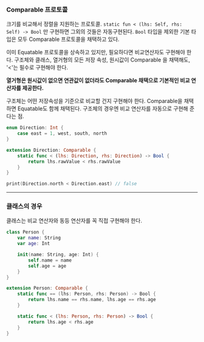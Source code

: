 ### Comparable 프로토콜
크기를 비교해서 정렬을 지원하는 프로토콜.
`static fun < (lhs: Self, rhs: Self) -> Bool` 만 구현하면 그외의 것들은 자동구현된다.
`Bool` 타입을 제외한 기본 타입은 모두 Comparable 프로토콜을 채택하고 있다.

이미 Equatable 프로토콜을 상속하고 있지만, 필요하다면 비교연산자도 구현해야 한다.
구조체와 클래스, 열거형의 모든 저장 속성, 원시값이 Comparable 을 채택해도, '<'는 필수로 구현해야 한다.

**열거형은 원시값이 없으면 연관값이 없더라도 Comparable 채택으로 기본적인 비교 연산자를 제공한다.**

구조체는 어떤 저장속성을 기준으로 비교할 건지 구현해야 한다.
Comparable을 채택하면 Equatable도 함께 채택된다.
구조체의 경우엔 비교 연산자를 자동으로 구현해 준다는 점.

```swift
enum Direction: Int {
    case east = 1, west, south, north
}

extension Direction: Comparable {
    static func < (lhs: Direction, rhs: Direction) -> Bool {
        return lhs.rawValue < rhs.rawValue
    }
}

print(Direction.north < Direction.east) // false

```
---
### 클래스의 경우
클래스는 비교 연산자와 동등 연산자를 꼭 직접 구현해야 한다.

```swift
class Person {
    var name: String
    var age: Int

    init(name: String, age: Int) {
        self.name = name
        self.age = age
    }
}

extension Person: Comparable {
    static func == (lhs: Person, rhs: Person) -> Bool {
        return lhs.name == rhs.name, lhs.age == rhs.age
    }

    static func < (lhs: Person, rhs: Person) -> Bool {
        return lhs.age < rhs.age
    }
}
```